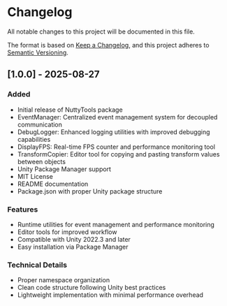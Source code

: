 # Changelog

All notable changes to this project will be documented in this file.

The format is based on [Keep a Changelog](https://keepachangelog.com/en/1.0.0/),
and this project adheres to [Semantic Versioning](https://semver.org/spec/v2.0.0.html).

## [1.0.0] - 2025-08-27

### Added
- Initial release of NuttyTools package
- EventManager: Centralized event management system for decoupled communication
- DebugLogger: Enhanced logging utilities with improved debugging capabilities
- DisplayFPS: Real-time FPS counter and performance monitoring tool
- TransformCopier: Editor tool for copying and pasting transform values between objects
- Unity Package Manager support
- MIT License
- README documentation
- Package.json with proper Unity package structure

### Features
- Runtime utilities for event management and performance monitoring
- Editor tools for improved workflow
- Compatible with Unity 2022.3 and later
- Easy installation via Package Manager

### Technical Details
- Proper namespace organization
- Clean code structure following Unity best practices
- Lightweight implementation with minimal performance overhead
